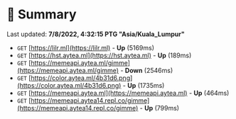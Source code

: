 # 📖 Summary
Last updated: **7/8/2022, 4:32:15 PTG "Asia/Kuala_Lumpur"**

- `GET` [https://lilr.ml](https://lilr.ml) - **Up** (5169ms)
- `GET` [https://hst.aytea.ml](https://hst.aytea.ml) - **Up** (189ms)
- `GET` [https://memeapi.aytea.ml/gimme](https://memeapi.aytea.ml/gimme) - **Down** (2546ms)
- `GET` [https://color.aytea.ml/4b31d6.png](https://color.aytea.ml/4b31d6.png) - **Up** (1735ms)
- `GET` [https://memeapi.aytea.ml](https://memeapi.aytea.ml) - **Up** (464ms)
- `GET` [https://memeapi.aytea14.repl.co/gimme](https://memeapi.aytea14.repl.co/gimme) - **Up** (799ms)
